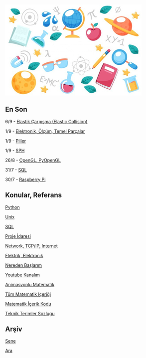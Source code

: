 
![](sk.jpg)

## En Son

6/9 - [Elastik Çarpışma (Elastic Collision)](https://burakbayramli.github.io/dersblog/phy/phy_005_basics_02/temel_fizik_2_donusler_basinc_carpisma.html)

1/9 - [Elektronik, Ölçüm, Temel Parçalar](2020/08/elektronik-temel-parcalar-aletler.md)

1/9 - [Piller](2020/08/elektronik-piller.md)

1/9 - [SPH](2020/08/sph.md)

26/8 - [OpenGL, PyOpenGL](2020/08/pyopengl.md)

31/7 - [SQL](2012/03/sql.md)

30/7 - [Raspberry Pi](2020/07/raspberrypi.md)


## Konular, Referans

[Python](2016/01/python-dil-ogrenimi.md)

[Unix](2020/07/unix.md)

[SQL](2012/03/sql.md)

[Proje İdaresi](2020/07/proje-idaresi.md)

[Network, TCP/IP, Internet](2000/10/network.md)

[Elektrik, Elektronik](2020/08/elektronik.md)

[Nereden Başlarım](2019/01/nereden.md)

[Youtube Kanalım](https://www.youtube.com/channel/UCMAUsgUq5ODy8kMnJlUBUdQ)

[Animasyonlu Matematik](https://www.youtube.com/channel/UCx64ou5qw0Q9LLkwE8xSNEg)

[Tüm Matematik Içeriği](https://burakbayramli.github.io/dersblog/)

[Matematik İçerik Kodu](https://github.com/burakbayramli/classnotes)

[Teknik Terimler Sozlugu](https://burakbayramli.github.io/dersblog/algs/dict/teknik_terimler_sozlugu.html)

## Arşiv

[Sene](year.md)

[Ara](ara.html)




